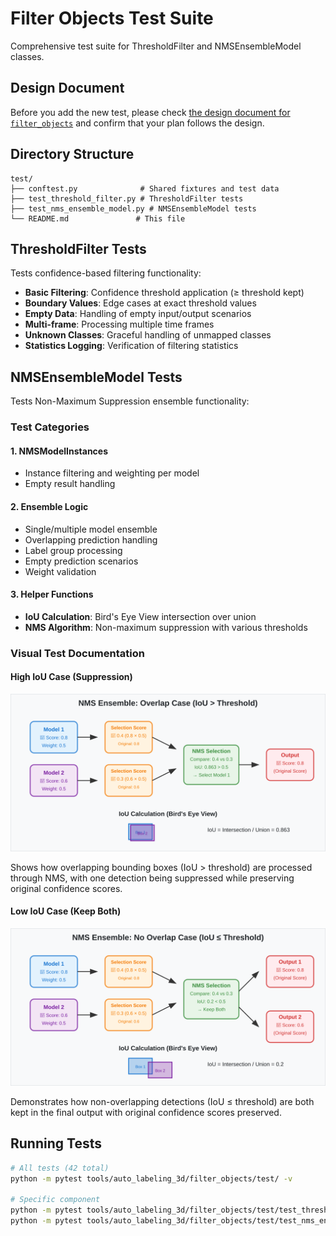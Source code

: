 # Filter Objects Test Suite

Comprehensive test suite for ThresholdFilter and NMSEnsembleModel classes.

## Design Document

Before you add the new test, please check [the design document for `filter_objects`](../docs/filter_objects.md) and confirm that your plan follows the design.

## Directory Structure

```
test/
├── conftest.py              # Shared fixtures and test data
├── test_threshold_filter.py # ThresholdFilter tests
├── test_nms_ensemble_model.py # NMSEnsembleModel tests
└── README.md               # This file
```

## ThresholdFilter Tests

Tests confidence-based filtering functionality:

- **Basic Filtering**: Confidence threshold application (≥ threshold kept)
- **Boundary Values**: Edge cases at exact threshold values  
- **Empty Data**: Handling of empty input/output scenarios
- **Multi-frame**: Processing multiple time frames
- **Unknown Classes**: Graceful handling of unmapped classes
- **Statistics Logging**: Verification of filtering statistics

## NMSEnsembleModel Tests

Tests Non-Maximum Suppression ensemble functionality:

### Test Categories

#### 1. NMSModelInstances
- Instance filtering and weighting per model
- Empty result handling

#### 2. Ensemble Logic
- Single/multiple model ensemble
- Overlapping prediction handling  
- Label group processing
- Empty prediction scenarios
- Weight validation

#### 3. Helper Functions
- **IoU Calculation**: Bird's Eye View intersection over union
- **NMS Algorithm**: Non-maximum suppression with various thresholds

### Visual Test Documentation

#### High IoU Case (Suppression)
![NMS Ensemble: Overlap Case](../../docs/figs/nms_ensemble_with_overlap.svg)

Shows how overlapping bounding boxes (IoU > threshold) are processed through NMS, with one detection being suppressed while preserving original confidence scores.

#### Low IoU Case (Keep Both)  
![NMS Ensemble: No Overlap Case](../../docs/figs/nms_ensemble_no_overlap.svg)

Demonstrates how non-overlapping detections (IoU ≤ threshold) are both kept in the final output with original confidence scores preserved.

## Running Tests

```bash
# All tests (42 total)
python -m pytest tools/auto_labeling_3d/filter_objects/test/ -v

# Specific component
python -m pytest tools/auto_labeling_3d/filter_objects/test/test_threshold_filter.py -v
python -m pytest tools/auto_labeling_3d/filter_objects/test/test_nms_ensemble_model.py -v
```
